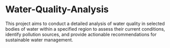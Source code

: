 # Water-Quality-Analysis
This project aims to conduct a detailed analysis of water quality in selected bodies of water within a specified region to assess their current conditions, identify pollution sources, and provide actionable recommendations for sustainable water management. 
